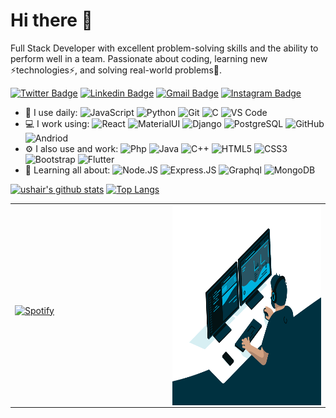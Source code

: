 # Hi there 👋

Full Stack Developer with excellent problem-solving skills and the ability to perform well in a team. Passionate about coding, learning
new ⚡technologies⚡, and solving real-world problems🔭.

[![Twitter Badge](https://img.shields.io/badge/-ushair-blue?style=plastic&logo=Twitter&logoColor=white&link=https://twitter.com/usha1r/)](https://twitter.com/usha1r/)
[![Linkedin Badge](https://img.shields.io/badge/-ushair-blue?style=plastic&logo=Linkedin&logoColor=white&link=https://www.linkedin.com/in/ushair/)](https://www.linkedin.com/in/ushair/)
[![Gmail Badge](https://img.shields.io/badge/-ushairansari@gmail.com-c14438?style=plastic&logo=Gmail&logoColor=white&link=mailto:ushairansari@gmail.com)](mailto:ushairansari@gmail.com)
[![Instagram Badge](https://img.shields.io/badge/-ushair-purple?style=plastic&logo=instagram&logoColor=white&link=https://instagram.com/ushair/)](https://instagram.com/ushair)

- 🚀 I use daily:
  ![JavaScript](https://img.shields.io/badge/JavaScript-323330?style=for-the-badge&logo=javascript&logoColor=F7DF1E)
  ![Python](https://img.shields.io/badge/Python-14354C?style=for-the-badge&logo=python&logoColor=white)
  ![Git](https://img.shields.io/badge/git-%23F05033.svg?&style=for-the-badge&logo=git&logoColor=white)
  ![C](https://img.shields.io/badge/C-00599C?style=for-the-badge&logo=c&logoColor=white)
  ![VS Code](https://img.shields.io/badge/VisualStudioCode-0078d7.svg?&style=for-the-badge&logo=visual-studio-code&logoColor=white)
- 💻 I work using:
  ![React](https://img.shields.io/badge/React-20232A?style=for-the-badge&logo=react&logoColor=61DAFB)
  ![MaterialUI](https://img.shields.io/badge/Material--UI-0081CB?style=for-the-badge&logo=material-ui&logoColor=white)
  ![Django](https://img.shields.io/badge/Django-092E20?style=for-the-badge&logo=django&logoColor=white)
  ![PostgreSQL](https://img.shields.io/badge/PostgreSQL-316192?style=for-the-badge&logo=postgresql&logoColor=white)
  ![GitHub](https://img.shields.io/badge/GitHub-100000?style=for-the-badge&logo=github&logoColor=white)
  ![Andriod](https://img.shields.io/badge/Android-3DDC84?style=for-the-badge&logo=android&logoColor=white)
- ⚙️ I also use and work: 
  ![Php](https://img.shields.io/badge/PHP-777BB4?style=for-the-badge&logo=php&logoColor=white)
  ![Java](https://img.shields.io/badge/Java-ED8B00?style=for-the-badge&logo=java&logoColor=white)
  ![C++](https://img.shields.io/badge/C%2B%2B-00599C?style=for-the-badge&logo=c%2B%2B&logoColor=white)
  ![HTML5](https://img.shields.io/badge/HTML5-E34F26?style=for-the-badge&logo=html5&logoColor=white)
  ![CSS3](https://img.shields.io/badge/CSS3-1572B6?style=for-the-badge&logo=css3&logoColor=white)
  ![Bootstrap](https://img.shields.io/badge/Bootstrap-563D7C?style=for-the-badge&logo=bootstrap&logoColor=white)
  ![Flutter](https://img.shields.io/badge/Flutter-02569B?style=for-the-badge&logo=flutter&logoColor=white)
- 🌱 Learning all about:
  ![Node.JS](https://img.shields.io/badge/Node.js-43853D?style=for-the-badge&logo=node.js&logoColor=white)
  ![Express.JS](https://img.shields.io/badge/Express.js-404D59?style=for-the-badge)
  ![Graphql](https://img.shields.io/badge/-GraphQL-E10098?style=for-the-badge&logo=graphql)
  ![MongoDB](https://img.shields.io/badge/MongoDB-4EA94B?style=for-the-badge&logo=mongodb&logoColor=white)

[![ushair's github stats](https://github-readme-stats.vercel.app/api?username=ushair&theme=dark&show_icons=true)](https://github.com/ushair)
[![Top Langs](https://github-readme-stats.vercel.app/api/top-langs/?username=ushair&layout=compact&theme=dark)](https://github.com/ushair/github-readme-stats)

<table width="100%"> 
  <tr>
  <td width="50%">
      
&nbsp; <br> [![Spotify](https://novatorem.vercel.app/api/spotify)](https://open.spotify.com/user/omnitenebris)

  </td>
  <td width="50%">
<img align="right" alt="GIF" src="code.gif" width="500" height="320" />

